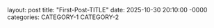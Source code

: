 layout: post
title: "First-Post-TITLE"
date: 2025-10-30 20:10:00 -0000
categories: CATEGORY-1 CATEGORY-2